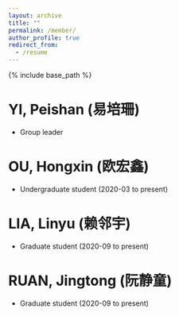 ```yaml
---
layout: archive
title: ""
permalink: /member/
author_profile: true
redirect_from:
  - /resume
---
```


{% include base_path %}

YI, Peishan (易培珊)
======
* Group leader

OU, Hongxin (欧宏鑫)
======
* Undergraduate student (2020-03 to present)

LIA, Linyu (赖邻宇)
======
* Graduate student (2020-09 to present)   

RUAN, Jingtong (阮静童)
======
* Graduate student (2020-09 to present)   
